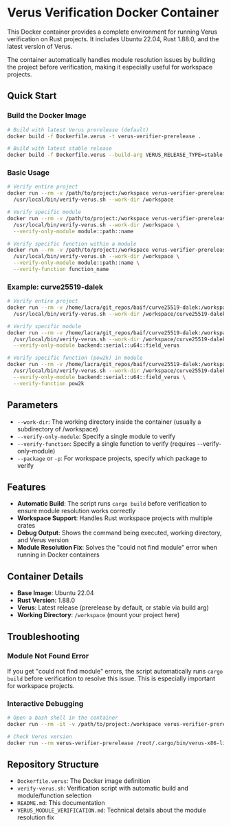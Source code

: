 # Verus Verification Docker Container

This Docker container provides a complete environment for running Verus verification on Rust projects. It includes Ubuntu 22.04, Rust 1.88.0, and the latest version of Verus.

The container automatically handles module resolution issues by building the project before verification, making it especially useful for workspace projects.

## Quick Start

### Build the Docker Image

```bash
# Build with latest Verus prerelease (default)
docker build -f Dockerfile.verus -t verus-verifier-prerelease .

# Build with latest stable release
docker build -f Dockerfile.verus --build-arg VERUS_RELEASE_TYPE=stable -t verus-verifier-stable .
```

### Basic Usage

```bash
# Verify entire project
docker run --rm -v /path/to/project:/workspace verus-verifier-prerelease \
  /usr/local/bin/verify-verus.sh --work-dir /workspace

# Verify specific module
docker run --rm -v /path/to/project:/workspace verus-verifier-prerelease \
  /usr/local/bin/verify-verus.sh --work-dir /workspace \
  --verify-only-module module::path::name

# Verify specific function within a module
docker run --rm -v /path/to/project:/workspace verus-verifier-prerelease \
  /usr/local/bin/verify-verus.sh --work-dir /workspace \
  --verify-only-module module::path::name \
  --verify-function function_name
```

### Example: curve25519-dalek

```bash
# Verify entire project
docker run --rm -v /home/lacra/git_repos/baif/curve25519-dalek:/workspace verus-verifier-prerelease \
  /usr/local/bin/verify-verus.sh --work-dir /workspace/curve25519-dalek

# Verify specific module
docker run --rm -v /home/lacra/git_repos/baif/curve25519-dalek:/workspace verus-verifier-prerelease \
  /usr/local/bin/verify-verus.sh --work-dir /workspace/curve25519-dalek \
  --verify-only-module backend::serial::u64::field_verus

# Verify specific function (pow2k) in module
docker run --rm -v /home/lacra/git_repos/baif/curve25519-dalek:/workspace verus-verifier-prerelease \
  /usr/local/bin/verify-verus.sh --work-dir /workspace/curve25519-dalek \
  --verify-only-module backend::serial::u64::field_verus \
  --verify-function pow2k
```

## Parameters

- `--work-dir`: The working directory inside the container (usually a subdirectory of /workspace)
- `--verify-only-module`: Specify a single module to verify
- `--verify-function`: Specify a single function to verify (requires --verify-only-module)
- `--package` or `-p`: For workspace projects, specify which package to verify

## Features

- **Automatic Build**: The script runs `cargo build` before verification to ensure module resolution works correctly
- **Workspace Support**: Handles Rust workspace projects with multiple crates
- **Debug Output**: Shows the command being executed, working directory, and Verus version
- **Module Resolution Fix**: Solves the "could not find module" error when running in Docker containers

## Container Details

- **Base Image**: Ubuntu 22.04
- **Rust Version**: 1.88.0
- **Verus**: Latest release (prerelease by default, or stable via build arg)
- **Working Directory**: `/workspace` (mount your project here)

## Troubleshooting

### Module Not Found Error

If you get "could not find module" errors, the script automatically runs `cargo build` before verification to resolve this issue. This is especially important for workspace projects.

### Interactive Debugging

```bash
# Open a bash shell in the container
docker run --rm -it -v /path/to/project:/workspace verus-verifier-prerelease bash

# Check Verus version
docker run --rm verus-verifier-prerelease /root/.cargo/bin/verus-x86-linux/verus --version
```

## Repository Structure

- `Dockerfile.verus`: The Docker image definition
- `verify-verus.sh`: Verification script with automatic build and module/function selection
- `README.md`: This documentation
- `VERUS_MODULE_VERIFICATION.md`: Technical details about the module resolution fix
